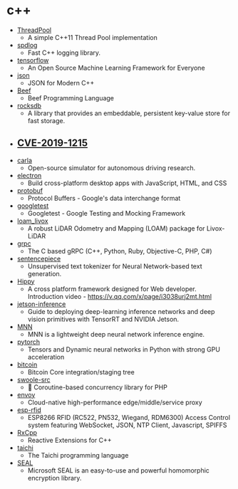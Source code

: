 # c++
- [ThreadPool](https://github.com/progschj/ThreadPool)
  - A simple C++11 Thread Pool implementation
- [spdlog](https://github.com/gabime/spdlog)
  - Fast C++ logging library.
- [tensorflow](https://github.com/tensorflow/tensorflow)
  - An Open Source Machine Learning Framework for Everyone
- [json](https://github.com/nlohmann/json)
  - JSON for Modern C++
- [Beef](https://github.com/beefytech/Beef)
  - Beef Programming Language
- [rocksdb](https://github.com/facebook/rocksdb)
  - A library that provides an embeddable, persistent key-value store for fast storage.
- [CVE-2019-1215](https://github.com/bluefrostsecurity/CVE-2019-1215)
  - 
- [carla](https://github.com/carla-simulator/carla)
  - Open-source simulator for autonomous driving research.
- [electron](https://github.com/electron/electron)
  - Build cross-platform desktop apps with JavaScript, HTML, and CSS
- [protobuf](https://github.com/protocolbuffers/protobuf)
  - Protocol Buffers - Google's data interchange format
- [googletest](https://github.com/google/googletest)
  - Googletest - Google Testing and Mocking Framework
- [loam_livox](https://github.com/hku-mars/loam_livox)
  - A robust LiDAR Odometry and Mapping (LOAM) package for Livox-LiDAR
- [grpc](https://github.com/grpc/grpc)
  - The C based gRPC (C++, Python, Ruby, Objective-C, PHP, C#)
- [sentencepiece](https://github.com/google/sentencepiece)
  - Unsupervised text tokenizer for Neural Network-based text generation.
- [Hippy](https://github.com/Tencent/Hippy)
  - A cross platform framework designed for Web developer. Introduction video - https://v.qq.com/x/page/i3038urj2mt.html
- [jetson-inference](https://github.com/dusty-nv/jetson-inference)
  - Guide to deploying deep-learning inference networks and deep vision primitives with TensorRT and NVIDIA Jetson.
- [MNN](https://github.com/alibaba/MNN)
  - MNN is a lightweight deep neural network inference engine.
- [pytorch](https://github.com/pytorch/pytorch)
  - Tensors and Dynamic neural networks in Python with strong GPU acceleration
- [bitcoin](https://github.com/bitcoin/bitcoin)
  - Bitcoin Core integration/staging tree
- [swoole-src](https://github.com/swoole/swoole-src)
  - 🚀 Coroutine-based concurrency library for PHP
- [envoy](https://github.com/envoyproxy/envoy)
  - Cloud-native high-performance edge/middle/service proxy
- [esp-rfid](https://github.com/esprfid/esp-rfid)
  - ESP8266 RFID (RC522, PN532, Wiegand, RDM6300) Access Control system featuring WebSocket, JSON, NTP Client, Javascript, SPIFFS
- [RxCpp](https://github.com/ReactiveX/RxCpp)
  - Reactive Extensions for C++
- [taichi](https://github.com/taichi-dev/taichi)
  - The Taichi programming language
- [SEAL](https://github.com/microsoft/SEAL)
  - Microsoft SEAL is an easy-to-use and powerful homomorphic encryption library.
